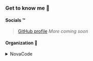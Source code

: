 ### Get to know me :thinking:

#### Socials :tm:
> [GitHub profile](https://github.com/iLoveBread-NovaCode/)
> *More coming soon*

#### Organization :office:
<details><summary>NovaCode</summary>

> [Page](https://github.com/NovaCode-Projects)<br>
> [Organization Members](https://github.com/orgs/NovaCode-Projects/people)

</details>

#### 
